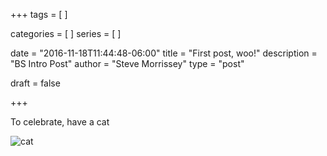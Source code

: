 +++
tags = [
]

categories = [ ]
series = [ ]

date = "2016-11-18T11:44:48-06:00"
title = "First post, woo!"
description = "BS Intro Post"
author = "Steve Morrissey"
type = "post"

draft = false

+++

To celebrate, have a cat

![cat](/img/first-post-woo-1.jpg)
